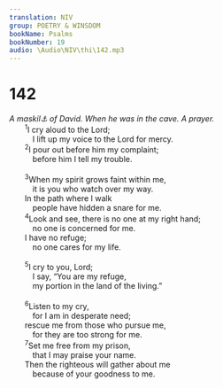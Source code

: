 ```yaml
---
translation: NIV
group: POETRY & WINSDOM
bookName: Psalms 
bookNumber: 19
audio: \Audio\NIV\thi\142.mp3
---
```


<div class="title"><h1>142</h1><i>A maskil<a data-toggle="tooltip" data-placement="bottom" title="Title: Probably a literary or musical term">⚓</a> of David. When he was in the cave. A prayer.</i></div>
<span class="verse thi_142_1">  <sup>1</sup>I cry aloud to the Lord; <br/>   I lift up my voice to the Lord for mercy. <br/></span>
<span class="verse thi_142_2">  <sup>2</sup>I pour out before him my complaint; <br/>   before him I tell my trouble. <br/><br/></span>
<span class="verse thi_142_3">  <sup>3</sup>When my spirit grows faint within me, <br/>   it is you who watch over my way. <br/>  In the path where I walk <br/>   people have hidden a snare for me. <br/></span>
<span class="verse thi_142_4">  <sup>4</sup>Look and see, there is no one at my right hand; <br/>   no one is concerned for me. <br/>  I have no refuge; <br/>   no one cares for my life. <br/><br/></span>
<span class="verse thi_142_5">  <sup>5</sup>I cry to you, Lord; <br/>   I say, “You are my refuge, <br/>   my portion in the land of the living.” <br/><br/></span>
<span class="verse thi_142_6">  <sup>6</sup>Listen to my cry, <br/>   for I am in desperate need; <br/>  rescue me from those who pursue me, <br/>   for they are too strong for me. <br/></span>
<span class="verse thi_142_7">  <sup>7</sup>Set me free from my prison, <br/>   that I may praise your name. <br/>  Then the righteous will gather about me <br/>   because of your goodness to me. <br/></span>
